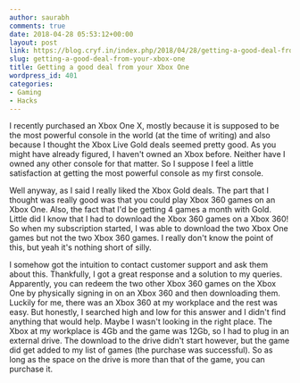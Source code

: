 ```yaml
---
author: saurabh
comments: true
date: 2018-04-28 05:53:12+00:00
layout: post
link: https://blog.cryf.in/index.php/2018/04/28/getting-a-good-deal-from-your-xbox-one/
slug: getting-a-good-deal-from-your-xbox-one
title: Getting a good deal from your Xbox One
wordpress_id: 401
categories:
- Gaming
- Hacks
---
```


I recently purchased an Xbox One X, mostly because it is supposed to be the most powerful console in the world (at the time of writing) and also because I thought the Xbox Live Gold deals seemed pretty good. As you might have already figured, I haven't owned an Xbox before. Neither have I owned any other console for that matter. So I suppose I feel a little satisfaction at getting the most powerful console as my first console.

Well anyway, as I said I really liked the Xbox Gold deals. The part that I thought was really good was that you could play Xbox 360 games on an Xbox One. Also, the fact that I'd be getting 4 games a month with Gold. Little did I know that I had to download the Xbox 360 games on a Xbox 360! So when my subscription started, I was able to download the two Xbox One games but not the two Xbox 360 games. I really don't know the point of this, but yeah it's nothing short of silly.

I somehow got the intuition to contact customer support and ask them about this. Thankfully, I got a great response and a solution to my queries. Apparently, you can redeem the two other Xbox 360 games on the Xbox One by physically signing in on an Xbox 360 and then downloading them. Luckily for me, there was an Xbox 360 at my workplace and the rest was easy. But honestly, I searched high and low for this answer and I didn't find anything that would help. Maybe I wasn't looking in the right place. The Xbox at my workplace is 4Gb and the game was 12Gb, so I had to plug in an external drive. The download to the drive didn't start however, but the game did get added to my list of games (the purchase was successful). So as long as the space on the drive is more than that of the game, you can purchase it.
